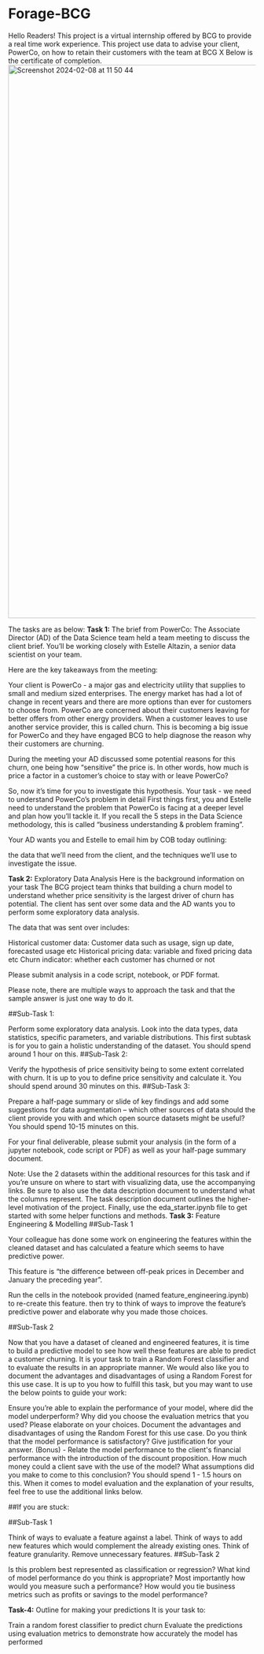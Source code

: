 # Forage-BCG
Hello Readers!
This project is a virtual internship offered by BCG to provide a real time work experience.
This project use data to advise your client, PowerCo, on how to retain their customers with the team at BCG X
Below is the certificate of completion.
<img width="1123" alt="Screenshot 2024-02-08 at 11 50 44" src="https://github.com/kast424/Projects-2024/assets/146436395/3116e224-5078-4b74-8073-b893ab83bf2c">


The tasks are as below:
**Task 1:**
The brief from PowerCo:
The Associate Director (AD) of the Data Science team held a team meeting to discuss the client brief. You’ll be working closely with Estelle Altazin, a senior data scientist on your team.

Here are the key takeaways from the meeting:

Your client is PowerCo - a major gas and electricity utility that supplies to small and medium sized enterprises.
The energy market has had a lot of change in recent years and there are more options than ever for customers to choose from.
PowerCo are concerned about their customers leaving for better offers from other energy providers. When a customer leaves to use another service provider, this is called churn.
This is becoming a big issue for PowerCo and they have engaged BCG to help diagnose the reason why their customers are churning.

During the meeting your AD discussed some potential reasons for this churn, one being how “sensitive” the price is. In other words, how much is price a factor in a customer’s choice to stay with or leave PowerCo?

So, now it’s time for you to investigate this hypothesis. Your task - we need to understand PowerCo’s problem in detail
First things first, you and Estelle need to understand the problem that PowerCo is facing at a deeper level and plan how you’ll tackle it. If you recall the 5 steps in the Data Science methodology, this is called “business understanding & problem framing”.

Your AD wants you and Estelle to email him by COB today outlining:

the data that we’ll need from the client, and
the techniques we’ll use to investigate the issue.

**Task 2:**
Exploratory Data Analysis
Here is the background information on your task The BCG project team thinks that building a churn model to understand whether price sensitivity is the largest driver of churn has potential. The client has sent over some data and the AD wants you to perform some exploratory data analysis.

The data that was sent over includes:

Historical customer data: Customer data such as usage, sign up date, forecasted usage etc Historical pricing data: variable and fixed pricing data etc Churn indicator: whether each customer has churned or not

Please submit analysis in a code script, notebook, or PDF format.

Please note, there are multiple ways to approach the task and that the sample answer is just one way to do it.

##Sub-Task 1:

Perform some exploratory data analysis. Look into the data types, data statistics, specific parameters, and variable distributions. This first subtask is for you to gain a holistic understanding of the dataset. You should spend around 1 hour on this. ##Sub-Task 2:

Verify the hypothesis of price sensitivity being to some extent correlated with churn. It is up to you to define price sensitivity and calculate it. You should spend around 30 minutes on this. ##Sub-Task 3:

Prepare a half-page summary or slide of key findings and add some suggestions for data augmentation – which other sources of data should the client provide you with and which open source datasets might be useful? You should spend 10-15 minutes on this.

For your final deliverable, please submit your analysis (in the form of a jupyter notebook, code script or PDF) as well as your half-page summary document.

Note: Use the 2 datasets within the additional resources for this task and if you’re unsure on where to start with visualizing data, use the accompanying links. Be sure to also use the data description document to understand what the columns represent. The task description document outlines the higher-level motivation of the project. Finally, use the eda_starter.ipynb file to get started with some helper functions and methods.
**Task 3:**
Feature Engineering & Modelling
##Sub-Task 1

Your colleague has done some work on engineering the features within the cleaned dataset and has calculated a feature which seems to have predictive power.

This feature is “the difference between off-peak prices in December and January the preceding year”.

Run the cells in the notebook provided (named feature_engineering.ipynb) to re-create this feature. then try to think of ways to improve the feature’s predictive power and elaborate why you made those choices.

##Sub-Task 2

Now that you have a dataset of cleaned and engineered features, it is time to build a predictive model to see how well these features are able to predict a customer churning. It is your task to train a Random Forest classifier and to evaluate the results in an appropriate manner. We would also like you to document the advantages and disadvantages of using a Random Forest for this use case. It is up to you how to fulfill this task, but you may want to use the below points to guide your work:

Ensure you’re able to explain the performance of your model, where did the model underperform? Why did you choose the evaluation metrics that you used? Please elaborate on your choices. Document the advantages and disadvantages of using the Random Forest for this use case. Do you think that the model performance is satisfactory? Give justification for your answer. (Bonus) - Relate the model performance to the client's financial performance with the introduction of the discount proposition. How much money could a client save with the use of the model? What assumptions did you make to come to this conclusion? You should spend 1 - 1.5 hours on this. When it comes to model evaluation and the explanation of your results, feel free to use the additional links below.

##If you are stuck:

##Sub-Task 1

Think of ways to evaluate a feature against a label. Think of ways to add new features which would complement the already existing ones. Think of feature granularity. Remove unnecessary features. ##Sub-Task 2

Is this problem best represented as classification or regression? What kind of model performance do you think is appropriate? Most importantly how would you measure such a performance? How would you tie business metrics such as profits or savings to the model performance?

**Task-4:**
Outline for making your predictions
It is your task to:

Train a random forest classifier to predict churn
Evaluate the predictions using evaluation metrics to demonstrate how accurately the model has performed
